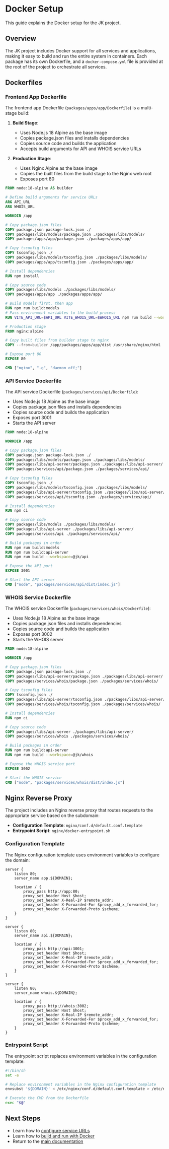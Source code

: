 # Docker Setup

This guide explains the Docker setup for the JK project.

## Overview

The JK project includes Docker support for all services and applications, making it easy to build and run the entire system in containers. Each package has its own Dockerfile, and a `docker-compose.yml` file is provided at the root of the project to orchestrate all services.

## Dockerfiles

### Frontend App Dockerfile

The frontend app Dockerfile (`packages/apps/app/Dockerfile`) is a multi-stage build:

1. **Build Stage**:
   - Uses Node.js 18 Alpine as the base image
   - Copies package.json files and installs dependencies
   - Copies source code and builds the application
   - Accepts build arguments for API and WHOIS service URLs

2. **Production Stage**:
   - Uses Nginx Alpine as the base image
   - Copies the built files from the build stage to the Nginx web root
   - Exposes port 80

```dockerfile
FROM node:18-alpine AS builder

# Define build arguments for service URLs
ARG API_URL
ARG WHOIS_URL

WORKDIR /app

# Copy package.json files
COPY package.json package-lock.json ./
COPY packages/libs/models/package.json ./packages/libs/models/
COPY packages/apps/app/package.json ./packages/apps/app/

# Copy tsconfig files
COPY tsconfig.json ./
COPY packages/libs/models/tsconfig.json ./packages/libs/models/
COPY packages/apps/app/tsconfig.json ./packages/apps/app/

# Install dependencies
RUN npm install

# Copy source code
COPY packages/libs/models ./packages/libs/models/
COPY packages/apps/app ./packages/apps/app/

# Build models first, then app
RUN npm run build:models
# Pass environment variables to the build process
RUN VITE_API_URL=$API_URL VITE_WHOIS_URL=$WHOIS_URL npm run build --workspace=@jk/app

# Production stage
FROM nginx:alpine

# Copy built files from builder stage to nginx
COPY --from=builder /app/packages/apps/app/dist /usr/share/nginx/html

# Expose port 80
EXPOSE 80

CMD ["nginx", "-g", "daemon off;"]
```

### API Service Dockerfile

The API service Dockerfile (`packages/services/api/Dockerfile`):

- Uses Node.js 18 Alpine as the base image
- Copies package.json files and installs dependencies
- Copies source code and builds the application
- Exposes port 3001
- Starts the API server

```dockerfile
FROM node:18-alpine

WORKDIR /app

# Copy package.json files
COPY package.json package-lock.json ./
COPY packages/libs/models/package.json ./packages/libs/models/
COPY packages/libs/api-server/package.json ./packages/libs/api-server/
COPY packages/services/api/package.json ./packages/services/api/

# Copy tsconfig files
COPY tsconfig.json ./
COPY packages/libs/models/tsconfig.json ./packages/libs/models/
COPY packages/libs/api-server/tsconfig.json ./packages/libs/api-server/
COPY packages/services/api/tsconfig.json ./packages/services/api/

# Install dependencies
RUN npm ci

# Copy source code
COPY packages/libs/models ./packages/libs/models/
COPY packages/libs/api-server ./packages/libs/api-server/
COPY packages/services/api ./packages/services/api/

# Build packages in order
RUN npm run build:models
RUN npm run build:api-server
RUN npm run build --workspace=@jk/api

# Expose the API port
EXPOSE 3001

# Start the API server
CMD ["node", "packages/services/api/dist/index.js"]
```

### WHOIS Service Dockerfile

The WHOIS service Dockerfile (`packages/services/whois/Dockerfile`):

- Uses Node.js 18 Alpine as the base image
- Copies package.json files and installs dependencies
- Copies source code and builds the application
- Exposes port 3002
- Starts the WHOIS server

```dockerfile
FROM node:18-alpine

WORKDIR /app

# Copy package.json files
COPY package.json package-lock.json ./
COPY packages/libs/api-server/package.json ./packages/libs/api-server/
COPY packages/services/whois/package.json ./packages/services/whois/

# Copy tsconfig files
COPY tsconfig.json ./
COPY packages/libs/api-server/tsconfig.json ./packages/libs/api-server/
COPY packages/services/whois/tsconfig.json ./packages/services/whois/

# Install dependencies
RUN npm ci

# Copy source code
COPY packages/libs/api-server ./packages/libs/api-server/
COPY packages/services/whois ./packages/services/whois/

# Build packages in order
RUN npm run build:api-server
RUN npm run build --workspace=@jk/whois

# Expose the WHOIS service port
EXPOSE 3002

# Start the WHOIS service
CMD ["node", "packages/services/whois/dist/index.js"]
```

## Nginx Reverse Proxy

The project includes an Nginx reverse proxy that routes requests to the appropriate service based on the subdomain:

- **Configuration Template**: `nginx/conf.d/default.conf.template`
- **Entrypoint Script**: `nginx/docker-entrypoint.sh`

### Configuration Template

The Nginx configuration template uses environment variables to configure the domain:

```nginx
server {
    listen 80;
    server_name app.${DOMAIN};

    location / {
        proxy_pass http://app:80;
        proxy_set_header Host $host;
        proxy_set_header X-Real-IP $remote_addr;
        proxy_set_header X-Forwarded-For $proxy_add_x_forwarded_for;
        proxy_set_header X-Forwarded-Proto $scheme;
    }
}

server {
    listen 80;
    server_name api.${DOMAIN};

    location / {
        proxy_pass http://api:3001;
        proxy_set_header Host $host;
        proxy_set_header X-Real-IP $remote_addr;
        proxy_set_header X-Forwarded-For $proxy_add_x_forwarded_for;
        proxy_set_header X-Forwarded-Proto $scheme;
    }
}

server {
    listen 80;
    server_name whois.${DOMAIN};

    location / {
        proxy_pass http://whois:3002;
        proxy_set_header Host $host;
        proxy_set_header X-Real-IP $remote_addr;
        proxy_set_header X-Forwarded-For $proxy_add_x_forwarded_for;
        proxy_set_header X-Forwarded-Proto $scheme;
    }
}
```

### Entrypoint Script

The entrypoint script replaces environment variables in the configuration template:

```bash
#!/bin/sh
set -e

# Replace environment variables in the Nginx configuration template
envsubst '${DOMAIN}' < /etc/nginx/conf.d/default.conf.template > /etc/nginx/conf.d/default.conf

# Execute the CMD from the Dockerfile
exec "$@"
```

## Next Steps

- Learn how to [configure service URLs](configuration.md)
- Learn how to [build and run with Docker](usage.md)
- Return to the [main documentation](../README.md)